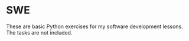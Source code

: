 # SWE

These are basic Python exercises for my software development lessons. The tasks are not included.
